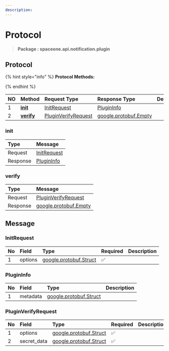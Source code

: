 ```yaml
---
description:  
---
```

# Protocol

>  **Package : spaceone.api.notification.plugin**

## Protocol

{% hint style="info" %}
**Protocol Methods:**

{%  endhint %}


| NO |  Method | Request Type | Response Type | Description |
| :--- | :--- | :--- | :--- | :--- |
| 1 | [**init**](protocol.md#init)|   [InitRequest](protocol.md#initrequest) |   [PluginInfo](protocol.md#plugininfo) |  |
| 2 | [**verify**](protocol.md#verify)|   [PluginVerifyRequest](protocol.md#pluginverifyrequest) |  [google.protobuf.Empty](https://github.com/protocolbuffers/protobuf/blob/master/src/google/protobuf/empty.proto)|  | 
 

 
### init


| Type | Message |
| :--- | :--- |
| Request | [InitRequest](protocol.md#initrequest) |
| Response |  [PluginInfo](protocol.md#plugininfo)  |
 
 

 
### verify


| Type | Message |
| :--- | :--- |
| Request | [PluginVerifyRequest](protocol.md#pluginverifyrequest) |
| Response | [google.protobuf.Empty](https://github.com/protocolbuffers/protobuf/blob/master/src/google/protobuf/empty.proto) |


## 

## Message

### InitRequest
| No | Field | Type | Required | Description |
| :--- | :--- | :--- | :--- | :--- |
| 1 | options |[google.protobuf.Struct](https://github.com/protocolbuffers/protobuf/blob/master/src/google/protobuf/struct.proto)|✅| |

### PluginInfo
| No | Field | Type |  Description |
| :--- | :--- | :--- | :--- |
| 1 | metadata |[google.protobuf.Struct](https://github.com/protocolbuffers/protobuf/blob/master/src/google/protobuf/struct.proto) | |

### PluginVerifyRequest
| No | Field | Type | Required | Description |
| :--- | :--- | :--- | :--- | :--- |
| 1 | options |[google.protobuf.Struct](https://github.com/protocolbuffers/protobuf/blob/master/src/google/protobuf/struct.proto)|✅| |
| 2 | secret_data |[google.protobuf.Struct](https://github.com/protocolbuffers/protobuf/blob/master/src/google/protobuf/struct.proto)|✅| |
